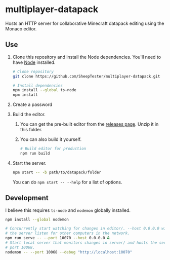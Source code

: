 # multiplayer-datapack

Hosts an HTTP server for collaborative Minecraft datapack editing using the
Monaco editor.

## Use

1. Clone this repository and install the Node dependencies. You'll need to have
[Node](https://nodejs.org/) installed.

    ```sh
    # Clone repository
    git clone https://github.com/SheepTester/multiplayer-datapack.git

    # Install dependencies
    npm install --global ts-node
    npm install
    ```

2. Create a password

3. Build the editor.

    1. You can get the pre-built editor from the [releases
    page](https://github.com/SheepTester/multiplayer-datapack/releases). Unzip it in this folder.

    2. You can also build it yourself.

        ```sh
        # Build editor for production
        npm run build
        ```

4. Start the server.

    ```sh
    npm start -- -b path/to/datapack/folder
    ```

    You can do `npm start -- --help` for a list of options.

## Development

I believe this requires `ts-node` and `nodemon` globally installed.

```sh
npm install --global nodemon

# Concurrently start watching for changes in editor/. --host 0.0.0.0 will make
# the server listen for other computers in the network.
npm run serve -- --port 10070 --host 0.0.0.0 &
# Start local server that monitors changes in server/ and hosts the server on
# port 10068.
nodemon -- --port 10068 --debug "http://localhost:10070"
```

